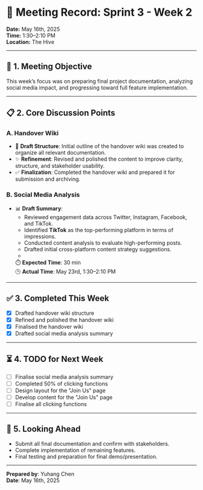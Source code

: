 # 📅 Meeting Record: Sprint 3 - Week 2

**Date:** May 16th, 2025  
**Time:** 1:30–2:10 PM  
**Location:** The Hive  

---

## 🎯 1. Meeting Objective  
This week’s focus was on preparing final project documentation, analyzing social media impact, and progressing toward full feature implementation.

---

## 📋 2. Core Discussion Points

### A. Handover Wiki  
- 🧱 **Draft Structure**: Initial outline of the handover wiki was created to organize all relevant documentation.  
- ✨ **Refinement**: Revised and polished the content to improve clarity, structure, and stakeholder usability.  
- ✅ **Finalization**: Completed the handover wiki and prepared it for submission and archiving.

### B. Social Media Analysis  
- 📊 **Draft Summary**:
  - Reviewed engagement data across Twitter, Instagram, Facebook, and TikTok.  
  - Identified **TikTok** as the top-performing platform in terms of impressions.  
  - Conducted content analysis to evaluate high-performing posts.  
  - Drafted initial cross-platform content strategy suggestions.  
  -  
  ⏱️ **Expected Time**: 30 min  
  🕒 **Actual Time**: May 23rd, 1:30–2:10 PM

---

## ✅ 3. Completed This Week  
- [x] Drafted handover wiki structure  
- [x] Refined and polished the handover wiki  
- [x] Finalised the handover wiki  
- [x] Drafted social media analysis summary  

---

## ⏳ 4. TODO for Next Week  
- [ ] Finalise social media analysis summary 
- [ ] Completed 50% of clicking functions  
- [ ] Design layout for the "Join Us" page  
- [ ] Develop content for the "Join Us" page  
- [ ] Finalise all clicking functions

---

## 🔄 5. Looking Ahead  
- Submit all final documentation and confirm with stakeholders.  
- Complete implementation of remaining features.  
- Final testing and preparation for final demo/presentation.

---

**Prepared by**: Yuhang Chen  
**Date**: May 16th, 2025
